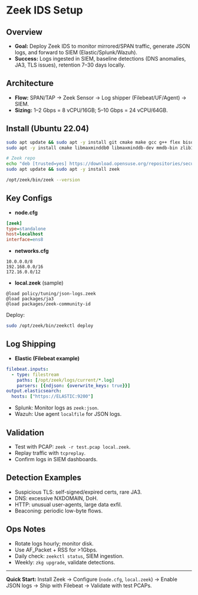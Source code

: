 # Zeek IDS Setup 

## Overview

* **Goal:** Deploy Zeek IDS to monitor mirrored/SPAN traffic, generate JSON logs, and forward to SIEM (Elastic/Splunk/Wazuh).
* **Success:** Logs ingested in SIEM, baseline detections (DNS anomalies, JA3, TLS issues), retention 7–30 days locally.

## Architecture

* **Flow:** SPAN/TAP → Zeek Sensor → Log shipper (Filebeat/UF/Agent) → SIEM.
* **Sizing:** 1–2 Gbps = 8 vCPU/16GB; 5–10 Gbps = 24 vCPU/64GB.

## Install (Ubuntu 22.04)

```bash
sudo apt update && sudo apt -y install git cmake make gcc g++ flex bison libpcap-dev libssl-dev python3-pip
sudo apt -y install cmake libmaxminddb0 libmaxminddb-dev mmdb-bin zlib1g-dev

# Zeek repo
echo "deb [trusted=yes] https://download.opensuse.org/repositories/security:/zeek/xUbuntu_22.04/ /" | sudo tee /etc/apt/sources.list.d/zeek.list
sudo apt update && sudo apt -y install zeek

/opt/zeek/bin/zeek --version
```

## Key Configs

* **node.cfg**

```ini
[zeek]
type=standalone
host=localhost
interface=ens8
```

* **networks.cfg**

```
10.0.0.0/8
192.168.0.0/16
172.16.0.0/12
```

* **local.zeek** (sample)

```zeek
@load policy/tuning/json-logs.zeek
@load packages/ja3
@load packages/zeek-community-id
```

Deploy:

```bash
sudo /opt/zeek/bin/zeekctl deploy
```

## Log Shipping

* **Elastic (Filebeat example)**

```yaml
filebeat.inputs:
  - type: filestream
    paths: [/opt/zeek/logs/current/*.log]
    parsers: [{ndjson: {overwrite_keys: true}}]
output.elasticsearch:
  hosts: ["https://ELASTIC:9200"]
```

* Splunk: Monitor logs as `zeek:json`.
* Wazuh: Use agent `localfile` for JSON logs.

## Validation

* Test with PCAP: `zeek -r test.pcap local.zeek`.
* Replay traffic with `tcpreplay`.
* Confirm logs in SIEM dashboards.

## Detection Examples

* Suspicious TLS: self-signed/expired certs, rare JA3.
* DNS: excessive NXDOMAIN, DoH.
* HTTP: unusual user-agents, large data exfil.
* Beaconing: periodic low-byte flows.

## Ops Notes

* Rotate logs hourly; monitor disk.
* Use AF\_Packet + RSS for >1Gbps.
* Daily check: `zeekctl status`, SIEM ingestion.
* Weekly: `zkg upgrade`, validate detections.

---

**Quick Start:** Install Zeek → Configure (`node.cfg`, `local.zeek`) → Enable JSON logs → Ship with Filebeat → Validate with test PCAPs.
